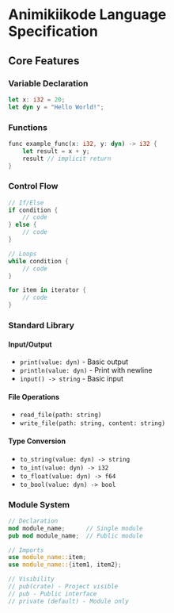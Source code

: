 # Animikiikode Language Specification

## Core Features

### Variable Declaration
```rust
let x: i32 = 20;
let dyn y = "Hello World!";
```

### Functions
```rust
func example_func(x: i32, y: dyn) -> i32 {
    let result = x + y;
    result // implicit return
}
```

### Control Flow
```rust
// If/Else
if condition {
    // code
} else {
    // code
}

// Loops
while condition {
    // code
}

for item in iterator {
    // code
}
```

### Standard Library

#### Input/Output
- `print(value: dyn)` - Basic output
- `println(value: dyn)` - Print with newline
- `input() -> string` - Basic input

#### File Operations
- `read_file(path: string)`
- `write_file(path: string, content: string)`

#### Type Conversion
- `to_string(value: dyn) -> string`
- `to_int(value: dyn) -> i32`
- `to_float(value: dyn) -> f64`
- `to_bool(value: dyn) -> bool`

### Module System
```rust
// Declaration
mod module_name;      // Single module
pub mod module_name;  // Public module

// Imports
use module_name::item;
use module_name::{item1, item2};

// Visibility
// pub(crate) - Project visible
// pub - Public interface
// private (default) - Module only
```
